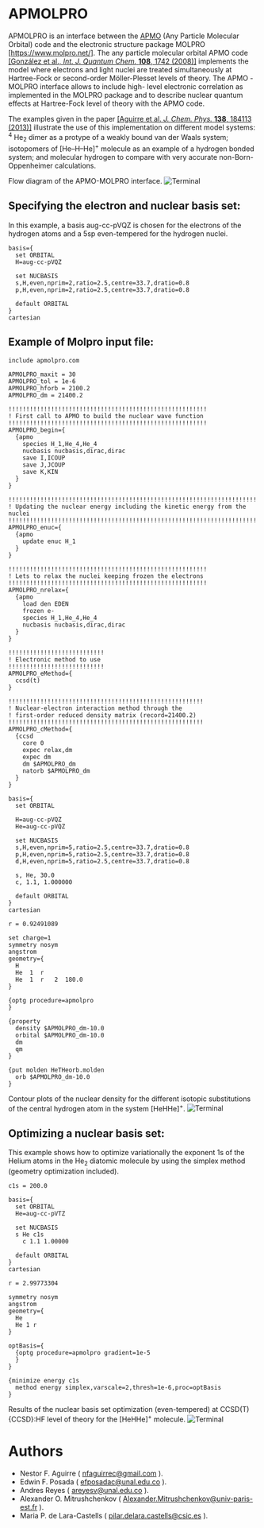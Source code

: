 # APMOLPRO

APMOLPRO is an interface between the [APMO](https://sites.google.com/site/lowdinproject/home)
(Any Particle Molecular Orbital) code and the electronic structure package MOLPRO [https://www.molpro.net/].
The any particle molecular orbital APMO code
[\[González et al., *Int. J. Quantum Chem.* **108**, 1742 (2008)\]](https://onlinelibrary.wiley.com/doi/abs/10.1002/qua.21584)
implements the model where electrons and light nuclei are treated simultaneously at Hartree-Fock or
second-order Möller-Plesset levels of theory. The APMO -MOLPRO interface allows to include high-
level electronic correlation as implemented in the MOLPRO package and to describe nuclear quantum
effects at Hartree-Fock level of theory with the APMO code.

The examples given in the paper [\[Aguirre et al. *J. Chem. Phys.* **138**, 184113 (2013)\]](http://dx.doi.org/10.1063/1.4803546)
illustrate the use of this implementation on different model systems: <sup>4</sup>
He<sub>2</sub> dimer as a protype of a
weakly bound van der Waals system; isotopomers of \[He–H–He\]<sup>+</sup> molecule as an example of a
hydrogen bonded system; and molecular hydrogen to compare with very accurate non-Born-Oppenheimer calculations.

Flow diagram of the APMO-MOLPRO interface. 
![Terminal](apmolpro.png)

Specifying the electron and nuclear basis set:
----------------------------------------------
In this example, a basis aug-cc-pVQZ is chosen for the electrons of the hydrogen atoms and a 5sp even-tempered for the hydrogen nuclei.

```
basis={
  set ORBITAL
  H=aug-cc-pVQZ
  
  set NUCBASIS
  s,H,even,nprim=2,ratio=2.5,centre=33.7,dratio=0.8
  p,H,even,nprim=2,ratio=2.5,centre=33.7,dratio=0.8
  
  default ORBITAL
}
cartesian
```

Example of Molpro input file:
-----------------------------

```
include apmolpro.com

APMOLPRO_maxit = 30
APMOLPRO_tol = 1e-6
APMOLPRO_hforb = 2100.2
APMOLPRO_dm = 21400.2

!!!!!!!!!!!!!!!!!!!!!!!!!!!!!!!!!!!!!!!!!!!!!!!!!!!!!!!!
! First call to APMO to build the nuclear wave function
!!!!!!!!!!!!!!!!!!!!!!!!!!!!!!!!!!!!!!!!!!!!!!!!!!!!!!!!
APMOLPRO_begin={
  {apmo
    species H_1,He_4,He_4
    nucbasis nucbasis,dirac,dirac
    save I,ICOUP
    save J,JCOUP
    save K,KIN
  }
}

!!!!!!!!!!!!!!!!!!!!!!!!!!!!!!!!!!!!!!!!!!!!!!!!!!!!!!!!!!!!!!!!!!!!!!!!!!!
! Updating the nuclear energy including the kinetic energy from the nuclei
!!!!!!!!!!!!!!!!!!!!!!!!!!!!!!!!!!!!!!!!!!!!!!!!!!!!!!!!!!!!!!!!!!!!!!!!!!!
APMOLPRO_enuc={
  {apmo
    update enuc H_1
  }
}

!!!!!!!!!!!!!!!!!!!!!!!!!!!!!!!!!!!!!!!!!!!!!!!!!!!!!!!!
! Lets to relax the nuclei keeping frozen the electrons
!!!!!!!!!!!!!!!!!!!!!!!!!!!!!!!!!!!!!!!!!!!!!!!!!!!!!!!!
APMOLPRO_nrelax={
  {apmo
    load den EDEN
    frozen e-
    species H_1,He_4,He_4
    nucbasis nucbasis,dirac,dirac
  }
}

!!!!!!!!!!!!!!!!!!!!!!!!!!!
! Electronic method to use
!!!!!!!!!!!!!!!!!!!!!!!!!!!
APMOLPRO_eMethod={
  ccsd(t)
}

!!!!!!!!!!!!!!!!!!!!!!!!!!!!!!!!!!!!!!!!!!!!!!!!!!!!!!!
! Nuclear-electron interaction method through the
! first-order reduced density matrix (record=21400.2)
!!!!!!!!!!!!!!!!!!!!!!!!!!!!!!!!!!!!!!!!!!!!!!!!!!!!!!!
APMOLPRO_cMethod={
  {ccsd
    core 0
    expec relax,dm
    expec dm
    dm $APMOLPRO_dm
    natorb $APMOLPRO_dm
  }
}

basis={
  set ORBITAL

  H=aug-cc-pVQZ
  He=aug-cc-pVQZ

  set NUCBASIS
  s,H,even,nprim=5,ratio=2.5,centre=33.7,dratio=0.8
  p,H,even,nprim=5,ratio=2.5,centre=33.7,dratio=0.8
  d,H,even,nprim=5,ratio=2.5,centre=33.7,dratio=0.8

  s, He, 30.0
  c, 1.1, 1.000000

  default ORBITAL
}
cartesian

r = 0.92491089

set charge=1
symmetry nosym
angstrom
geometry={
  H
  He  1  r
  He  1  r   2  180.0
}

{optg procedure=apmolpro
}

{property
  density $APMOLPRO_dm-10.0
  orbital $APMOLPRO_dm-10.0
  dm
  qm
}

{put molden HeTHeorb.molden
  orb $APMOLPRO_dm-10.0
}
```
Contour plots of the nuclear density for the different isotopic substitutions of the central hydrogen atom in the system \[HeHHe\]<sup>+</sup>.
![Terminal](HeHHe+-density.png)


Optimizing a nuclear basis set:
-------------------------------
This example shows how to optimize variationally the exponent 1s of the Helium atoms in the He<sub>2</sub> diatomic molecule by using the simplex method (geometry optimization included).
```
c1s = 200.0

basis={
  set ORBITAL
  He=aug-cc-pVTZ
  
  set NUCBASIS
  s He c1s
    c 1.1 1.00000
    
  default ORBITAL
}
cartesian

r = 2.99773304

symmetry nosym
angstrom
geometry={
  He
  He 1 r
}

optBasis={
  {optg procedure=apmolpro gradient=1e-5
  }
}

{minimize energy c1s
  method energy simplex,varscale=2,thresh=1e-6,proc=optBasis
}
```
Results of the nuclear basis set optimization (even-tempered) at CCSD(T){CCSD}:HF level of theory for the \[HeHHe\]<sup>+</sup> molecule.
![Terminal](optimizingBasisSet.png)

# Authors
* Nestor F. Aguirre ( nfaguirrec@gmail.com ).
* Edwin F. Posada ( efposadac@unal.edu.co ).
* Andres Reyes ( areyesv@unal.edu.co ).
* Alexander O. Mitrushchenkov ( Alexander.Mitrushchenkov@univ-paris-est.fr ).
* Maria P. de Lara-Castells ( pilar.delara.castells@csic.es ).
